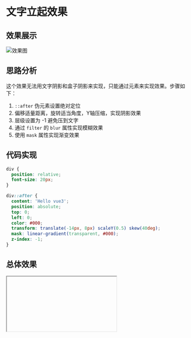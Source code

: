 # 文字立起效果

## 效果展示

![效果图](https://pic.imgdb.cn/item/6731a416d29ded1a8c3b2e68.png)

## 思路分析

这个效果无法用文字阴影和盒子阴影来实现，只能通过元素来实现效果。步骤如下：

1. `::after` 伪元素设置绝对定位
2. 偏移适量距离，旋转适当角度，Y轴压缩，实现阴影效果
3. 层级设置为 -1 避免压到文字
4. 通过 `filter` 的 `blur` 属性实现模糊效果
5. 使用 `mask` 属性实现渐变效果

## 代码实现

```css
div {
  position: relative;
  font-size: 20px;
}

div::after {
  content: 'Hello vue3';
  position: absolute;
  top: 0;
  left: 0;
  color: #000;
  transform: translate(-14px, 8px) scaleY(0.5) skew(40deg);
  mask: linear-gradient(transparent, #000);
  z-index: -1;
}
```

## 总体效果
<Iframe url="https://duyidao.github.io/blogweb/#/info/css/shadow" />